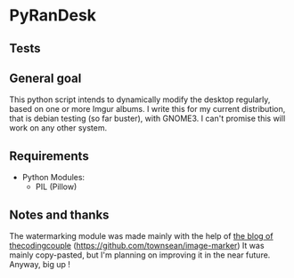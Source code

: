 # PyRanDesk
## Tests
<!-- [![Build Status](https://travis-ci.org/Battleman/Pyrandesk.svg?branch=master)](https://travis-ci.org/Battleman/Pyrandesk) -->
## General goal
This python script intends to dynamically modify the desktop regularly, based on one or more Imgur albums. I write this for my current distribution, that is debian testing (so far buster), with GNOME3. I can't promise this will work on any other system.


## Requirements

* Python Modules:
    * PIL (Pillow)

## Notes and thanks
The watermarking module was made mainly with the help of [the blog of thecodingcouple](http://www.thecodingcouple.com/watermark-images-python-pillow-pil/) (https://github.com/townsean/image-marker)
It was mainly copy-pasted, but I'm planning on improving it in the near future. Anyway, big up !

